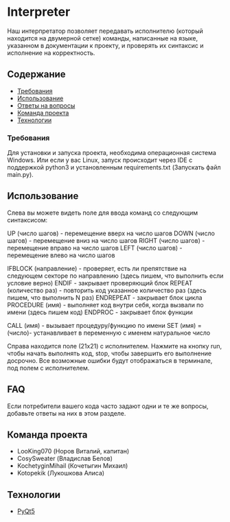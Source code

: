 # Interpreter
Наш интерпретатор позволяет передавать исполнителю (который находится на двумерной сетке) команды, написанные на языке, указанном в документации к проекту,
и проверять их синтаксис и исполнение на корректность.

## Содержание
- [Требования](#Требования)
- [Использование](#Использование)
- [Ответы на вопросы](#FAQ)
- [Команда проекта](#команда-проекта)
- [Технологии](#технологии)

### Требования
Для установки и запуска проекта, необходима операционная система Windows.
Или если у вас Linux, запуск происходит через IDE с поддержкой python3 и установленным requirements.txt (Запускать файл main.py).

## Использование
Слева вы можете видеть поле для ввода команд со следующим синтаксисом:

UP (число шагов) - перемещение вверх на число шагов
DOWN (число шагов) - перемещение вниз на число шагов
RIGHT (число шагов) - перемещение вправо на число шагов
LEFT (число шагов) - перемещение влево на число шагов

IFBLOCK (направление) - проверяет, есть ли препятствие на следующем секторе по направлению
(здесь пишем, что выполнить если условие верно)
ENDIF - закрывает проверяющий блок
REPEAT (количество раз) - повторить код указанное количество раз
(здесь пишем, что выполнить N раз)
ENDREPEAT - закрывает блок цикла
PROCEDURE (имя) - выполняет код внутри себя, когда вызвали по имени
(здесь пишем код)
ENDPROC - закрывает блок функции

CALL (имя) - вызывает процедуру/функцию по имени
SET (имя) = (число)- устанавливает в переменную с именем натуральное число

Справа находится поле (21х21) с исполнителем. Нажмите на кнопку run, чтобы начать выполнять код, stop, чтобы завершить его выполнение досрочно.
Все возможные ошибки будут отображаться в терминале, под полем с исполнителем.

## FAQ 
Если потребители вашего кода часто задают одни и те же вопросы, добавьте ответы на них в этом разделе.

## Команда проекта
- LooKing070 (Норов Виталий, капитан)
- CosySweater (Владислав Белов)
- KochetyginMihail (Кочетыгин Михаил)
- Kotopekik (Лукошкова Алиса)

## Технологии
- [PyQt5](https://doc.qt.io/qtforpython-6/)
